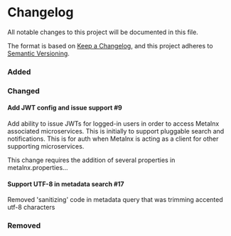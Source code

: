 # Changelog
All notable changes to this project will be documented in this file.

The format is based on [Keep a Changelog](https://keepachangelog.com/en/1.0.0/),
and this project adheres to [Semantic Versioning](https://semver.org/spec/v2.0.0.html).

### Added

### Changed

#### Add JWT config and issue support #9

Add ability to issue JWTs for logged-in users in order to access Metalnx associated microservices. This is initially to support pluggable search and notifications. This is for auth when Metalnx is acting as a client for other supporting microservices.

This change requires the addition of several properties in metalnx.properties...

#### Support UTF-8 in metadata search #17

Removed 'sanitizing' code in metadata query that was trimming accented utf-8 characters

### Removed

